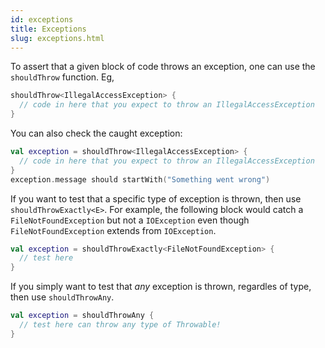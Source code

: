 ```yaml
---
id: exceptions
title: Exceptions
slug: exceptions.html
---
```





To assert that a given block of code throws an exception, one can use the `shouldThrow` function. Eg,

```kotlin
shouldThrow<IllegalAccessException> {
  // code in here that you expect to throw an IllegalAccessException
}
```

You can also check the caught exception:

```kotlin
val exception = shouldThrow<IllegalAccessException> {
  // code in here that you expect to throw an IllegalAccessException
}
exception.message should startWith("Something went wrong")
```

If you want to test that a specific type of exception is thrown, then use `shouldThrowExactly<E>`. For example, the
following block would catch a `FileNotFoundException` but not a `IOException` even though `FileNotFoundException`
extends from `IOException`.

```kotlin
val exception = shouldThrowExactly<FileNotFoundException> {
  // test here
}
```

If you simply want to test that _any_ exception is thrown, regardles of type, then use `shouldThrowAny`.


```kotlin
val exception = shouldThrowAny {
  // test here can throw any type of Throwable!
}
```


